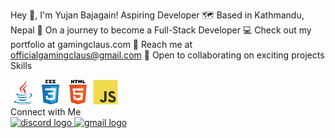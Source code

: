 Hey 👋, I'm Yujan Bajagain!
Aspiring Developer
🗺️ Based in Kathmandu, Nepal
🚀 On a journey to become a Full-Stack Developer
💻 Check out my portfolio at gamingclaus.com
📧 Reach me at officialgamingclaus@gmail.com
🤝 Open to collaborating on exciting projects
Skills
<div align="left"> <img src="https://raw.githubusercontent.com/devicons/devicon/master/icons/java/java-original.svg" alt="java" width="40" height="40"/> <img src="https://raw.githubusercontent.com/devicons/devicon/master/icons/css3/css3-original-wordmark.svg" alt="css3" width="40" height="40"/> <img src="https://raw.githubusercontent.com/devicons/devicon/master/icons/html5/html5-original-wordmark.svg" alt="html5" width="40" height="40"/> <img src="https://raw.githubusercontent.com/devicons/devicon/master/icons/javascript/javascript-original.svg" alt="javascript" width="40" height="40"/> </div>
Connect with Me
<div align="left"> <a href="https://discordapp.com/users/434943443131957249" target="_blank"> <img src="https://img.shields.io/static/v1?message=Discord&logo=discord&label=&color=7289DA&logoColor=white&style=for-the-badge" height="35" alt="discord logo" /> </a> <a href="mailto:officialgamingclaus@gmail.com" target="_blank"> <img src="https://img.shields.io/static/v1?message=Email&logo=gmail&label=&color=D14836&logoColor=white&style=for-the-badge" height="35" alt="gmail logo" /> </a> </div>
